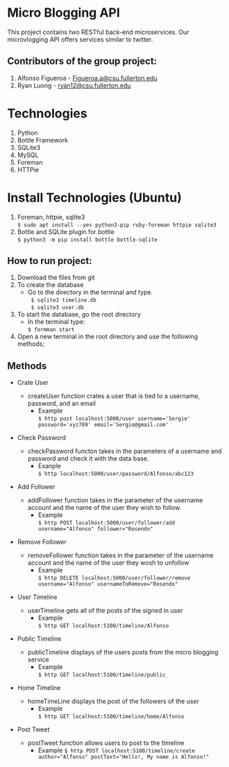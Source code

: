 Micro Blogging API
===============================
This project contains two RESTful back-end microservices. Our microvlogging API offers services similar to twitter.  

Contributors of the group project:  
---------------------------------- 
1) Alfonso Figueroa - Figueroa.a@csu.fullerton.edu  
2) Ryan Luong - ryan12@csu.fullerton.edu  
  
Technologies      
===============================
1) Python  
2) Bottle Framework  
3) SQLite3  
4) MySQL  
5) Foreman  
6) HTTPie  

Install Technologies (Ubuntu)  
===============================
1) Foreman, httpie, sqlite3  
   ``` $ sudo apt install --yes python3-pip ruby-foreman httpie sqlite3  ```
2) Bottle and SQLite plugin for bottle  
   ``` $ python3 -m pip install bottle bottle-sqlite ```  

How to run project:
--------------------  
1) Download the files from git  
2) To create the database   
   - Go to the directory in the terminal and type.  
      ``` $ sqlite3 timeline.db```  
      ``` $ sqlite3 user.db```  
3) To start the database, go the root directory  
   - In the terminal type:  
      ``` $ formman start ```  
4) Open a new terminal in the root directory and use the following methods;  

Methods  
--------------  
- Crate User  
   - createUser function crates a user that is tied to a username, password, and an email  
      - Example  
      ``` $ http post localhost:5000/user username='Sergio' password='xyz789' email='Sergio@gmail.com' ```  

- Check Password  
   -  checkPassword functon takes in the parameters of a username and password and check it with the data base.  
      - Exanple  
      ``` $ http localhost:5000/user/password/Alfonso/abc123 ```  

- Add Follower   
   - addFollower function takes in the parameter of the username account and the name of the user they wish to follow.  
      - Example  
      ``` $ http POST localhost:5000/user/follower/add username="Alfonso" follower="Rosendo" ```  

- Remove Follower
   - removeFollower function takes in the parameter of the username account and the name of the user they wosh to unfollow  
      - Example  
      ``` $ http DELETE localhost:5000/user/follower/remove username="Alfonso" usernameToRemove="Rosendo" ```  
- User Timeline  
   - userTimeline gets all of the posts of the signed in user  
      - Example  
      ``` $ http GET localhost:5100/timeline/Alfonso ```  

- Public Timeline  
   - publicTimeline displays of the users posts from the micro blogging service  
      - Example  
      ``` $ http GET localhost:5100/timeline/public ```    

- Home Timeline  
   - homeTimeLine displays the post of the followers of the user  
      - Example  
      ``` $ http GET localhost:5100/timeline/home/Alfonso ```    

- Post Tweet  
   - postTweet function allows users to post to the timeline
      - Example
      ``` $ http POST localhost:5100/timeline/create author="Alfonso" postText="Hello!, My name is Alfonso!" ```   

